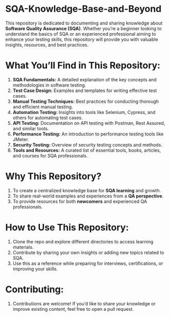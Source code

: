 # SQA-Knowledge-Base-and-Beyond
This repository is dedicated to documenting and sharing knowledge about **Software Quality Assurance (SQA)**. Whether you’re a beginner looking to understand the basics of SQA or an experienced professional aiming to enhance your testing skills, this repository will provide you with valuable insights, resources, and best practices.

# What You’ll Find in This Repository:
  1. **SQA Fundamentals:** A detailed explanation of the key concepts and methodologies in software testing.
  2. **Test Case Design:** Examples and templates for writing effective test cases.
  3. **Manual Testing Techniques:** Best practices for conducting thorough and efficient manual testing.
  4. **Automation Testing:** Insights into tools like Selenium, Cypress, and others for automating test cases.
  5. **API Testing:** Documentation on API testing with Postman, Rest Assured, and similar tools.
  6. **Performance Testing:** An introduction to performance testing tools like JMeter.
  7. **Security Testing:** Overview of security testing concepts and methods.
  8. **Tools and Resources:** A curated list of essential tools, books, articles, and courses for SQA professionals.
     
# Why This Repository?
  1. To create a centralized knowledge base for **SQA learning** and growth.
  2. To share real-world examples and experiences from a **QA perspective**.
  3. To provide resources for both **newcomers** and experienced QA professionals.

# How to Use This Repository:
  1. Clone the repo and explore different directories to access learning materials.
  2. Contribute by sharing your own insights or adding new topics related to SQA.
  3. Use this as a reference while preparing for interviews, certifications, or improving your skills.

# Contributing:
  1. Contributions are welcome! If you’d like to share your knowledge or improve existing content, feel free to open a pull request.
